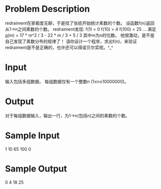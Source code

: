# Problem Description

redraiment在家极度无聊，于是找了张纸开始统计素数的个数。
设函数f(n)返回从1->n之间素数的个数。
redraiment发现:
f(1)   = 0
f(10)  = 4
f(100) = 25
...
满足g(m) = 17 * m^2 / 3 - 22 * m / 3 + 5 / 3
其中m为n的位数。
他很激动，是不是自己发现了素数分布的规律了！
请你设计一个程序，求出f(n)，来验证redraiment是不是正确的，也许还可以得诺贝尔奖呢。^_^

# Input

输入包括多组数据。
每组数据仅有一个整数n (1≤n≤10000000)。

# Output

对于每组数据输入，输出一行，为1->n(包括n)之间的素数的个数。

# Sample Input

1
10
65
100
0

# Sample Output

0
4
18
25
